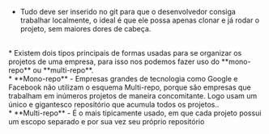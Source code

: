 * Tudo deve  ser inserido no git para que o desenvolvedor consiga trabalhar localmente, o ideal é que ele possa apenas clonar e já rodar o projeto, sem maiores dores de cabeça.
<br/>
* Existem dois tipos principais de formas usadas para se organizar os projetos de uma empresa, para isso nos podemos fazer uso do **mono-repo** ou **multi-repo**.
<br/>
* **Mono-repo** - Empresas grandes de tecnologia como Google e Facebook não utilizam o esquema Multi-repo, porque são empresas que trabalham em inúmeros projetos de maneira concomitante. Logo usam um único e gigantesco repositório que acumula todos os projetos..
<br/>
* **Multi-repo** - É o mais tipicamente usado, em que cada projeto possui um escopo separado e por sua vez seu próprio repositório
